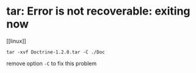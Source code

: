 # tar: Error is not recoverable: exiting now
[[linux]]

`tar -xvf Doctrine-1.2.0.tar -C ./Doc`

remove option `-C` to fix this problem
